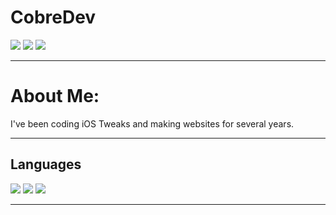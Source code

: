 # CobreDev
[![](https://img.shields.io/badge/Twitter-CobreDev-blue?style=flat&logo=twitter)](https://twitter.com/CobreDev)
[![](https://img.shields.io/badge/GitHub-CobreDev-lightgrey?style=flat&logo=github)](https://github.com/CobreDev)
[![](https://img.shields.io/badge/Email-cobre%40cobre.dev-9cf?style=flat&logo=mail.ru)](mailto:cobre@cobre.dev)
<!-- TO make screenshot of your code, copy below link:  
https://carbon.now.sh/ -->
---
# About Me:
I've been coding iOS Tweaks and making websites for several years.

---
## Languages
![](https://img.shields.io/badge/ObjectiveC-0b1c36?style=flat&logo=ios)
![](https://img.shields.io/badge/HTML-f59542?style=flat&logo=html5)
![](https://img.shields.io/badge/Python-7ca7eb?style=flat&logo=python)

---
